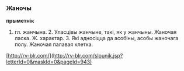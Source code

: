 ### Жаночы
**прыметнік**

1. гл. жанчына. 2. Уласцівы жанчыне, такі, як у жанчыны. Жаночая ласка. Ж. характар. 3. Які адносіцца да асобіны, асобы жаночага полу. Жаночая палавая клетка.

<a rel="author">[http://rv-blr.com/](http://rv-blr.com/slounik.jsp?letterId=0&maskId=0&pageId=943)</a>
